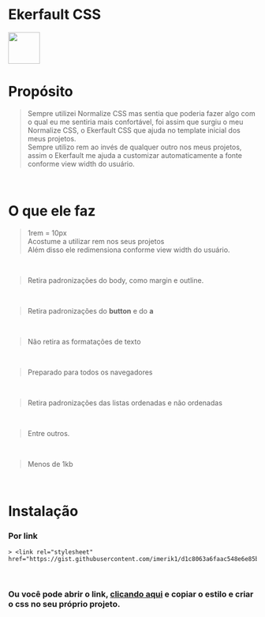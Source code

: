 # Ekerfault CSS

<img src="https://i.ibb.co/cDgDYKh/ddddd.png" width="64px" height="64px" />

# Propósito

> Sempre utilizei Normalize CSS mas sentia que poderia fazer algo com o qual eu me sentiria mais confortável, foi assim que surgiu o meu Normalize CSS, o Ekerfault CSS que ajuda no template inicial dos meus projetos. <br />
Sempre utilizo rem ao invés de qualquer outro nos meus projetos, assim o Ekerfault me ajuda a customizar automaticamente a fonte conforme view width do usuário.

<br />

# O que ele faz
  > 1rem = 10px <br />
  Acostume a utilizar rem nos seus projetos <br />
  Além disso ele redimensiona conforme view width do usuário.
  
  <br />
  
  > Retira padronizações do body, como margin e outline.
  
  <br />
  
  > Retira padronizações do **button** e do **a**
  
  <br />
  
  > Não retira as formatações de texto
  
  <br />
  
  > Preparado para todos os navegadores
  
  <br />
  
  > Retira padronizações das listas ordenadas e não ordenadas
  
  <br />
  
  > Entre outros.
  
  <br />
  
  > Menos de 1kb
  
<br />

# Instalação
  ### Por link
    > <link rel="stylesheet" href="https://gist.githubusercontent.com/imerik1/d1c8063a6faac548e6e85bc2bfb4e2a7/raw/303f910d4eb9af5de0d88c637fbc64e7f6010405/global.css">
  
  <br />
  
  ### Ou você pode abrir o link, [clicando aqui](https://gist.githubusercontent.com/imerik1/d1c8063a6faac548e6e85bc2bfb4e2a7/raw/303f910d4eb9af5de0d88c637fbc64e7f6010405/global.css) e copiar o estilo e criar o css no seu próprio projeto.
